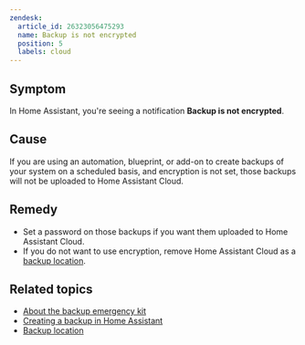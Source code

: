```yaml
---
zendesk:
  article_id: 26323056475293
  name: Backup is not encrypted
  position: 5
  labels: cloud
---
```


## Symptom

In Home Assistant, you're seeing a notification **Backup is not encrypted**.

## Cause

If you are using an automation, blueprint, or add-on to create backups of your system on a scheduled basis, and encryption is not set, those backups will not be uploaded to Home Assistant Cloud.

## Remedy

- Set a password on those backups if you want them uploaded to Home Assistant Cloud.
- If you do not want to use encryption, remove Home Assistant Cloud as a [backup location](https://www.home-assistant.io/common-tasks/general/#defining-backup-locations).

## Related topics

- [About the backup emergency kit](https://www.home-assistant.io/more-info/backup-emergency-kit/)
- [Creating a backup in Home Assistant](https://www.home-assistant.io/common-tasks/general/#backups)
- [Backup location](https://www.home-assistant.io/common-tasks/general/#defining-backup-locations)
